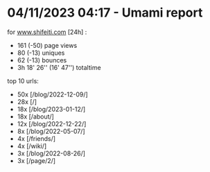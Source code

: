 # 04/11/2023 04:17 - Umami report
for www.shifeiti.com [24h] :

 - 161 (-50) page views
 - 80 (-13) uniques
 - 62 (-13) bounces
 - 3h 18' 26'' (16' 47'') totaltime


top 10 urls:
 - 50x [/blog/2022-12-09/]
 - 28x [/]
 - 18x [/blog/2023-01-12/]
 - 18x [/about/]
 - 12x [/blog/2022-12-22/]
 - 8x [/blog/2022-05-07/]
 - 4x [/friends/]
 - 4x [/wiki/]
 - 3x [/blog/2022-08-26/]
 - 3x [/page/2/]


